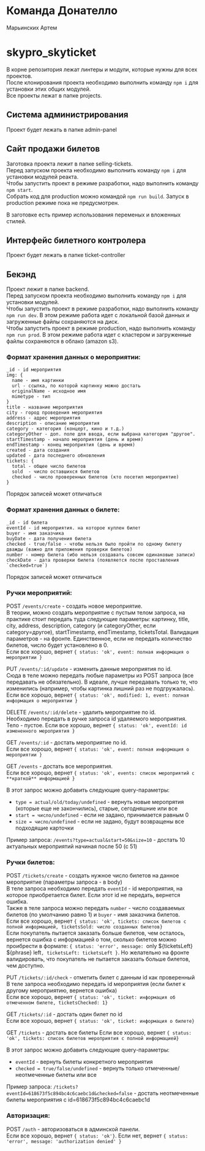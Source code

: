 # Команда Донателло

Марьинских Артем

# skypro_skyticket

В корне репозитория лежат линтеры и модули, которые нужны для всех проектов.  
После клонирования проекта необходимо выполнить команду `npm i` для установки этих общих модулей.  
Все проекты лежат в папке projects.

## Система администрирования

Проект будет лежать в папке admin-panel

## Сайт продажи билетов

Заготовка проекта лежит в папке selling-tickets.  
Перед запуском проекта необходимо выполнить команду `npm i` для установки модулей реакта.  
Чтобы запустить проект в режиме разработки, надо выполнить команду `npm start`.  
Собрать код для production можно командой `npm run build`. Запуск в production режиме пока не предусмотрен.

В заготовке есть пример использования переменых и вложенных стилей.

## Интерфейс билетного контролера

Проект будет лежать в папке ticket-controller

## Бекэнд

Проект лежит в папке backend.  
Перед запуском проекта необходимо выполнить команду `npm i` для установки модулей.  
Чтобы запустить проект в режиме разработки, надо выполнить команду `npm run dev`. В этом режиме работа идет с локальной базой данных и загруженные файлы сохраняются на диск.  
Чтобы запустить проект в режиме production, надо выполнить команду `npm run prod`. В этом режиме работа идет с кластером и загруженные файлы сохраняются в облако (amazon s3).  

### Формат хранения данных о мероприятии:

```
_id - id мероприятия
img: {
  name - имя картинки
  url - ссылка, по которой картинку можно достать
  originalName - исходное имя
  mimetype - тип
}
title - название мероприятия
city - город проведения мероприятия
address - адрес мероприятия
description - описание мероприятия
category - категория (концерт, кино и т.д.)
categoryOther - доп. поле для ввода, если выбрана категория "другое".
startTimestamp - начало мероприятия (день и время)
endTimestamp - конец мероприятия (день и время)
created - дата создания
updated - дата последнего обновления
tickets: {
  total - общее число билетов
  sold  - число оставшихся билетов
  checked - число проверенных билетов (кто посетил мероприятие)
}
```

Порядок записей может отличаться

### Формат хранения данных о билете:

```
_id - id билета
eventId - id мероприятия. на которое куплен билет
buyer - имя заказчика
buyDate - дата получения билета
checked - true/false - чтобы нельзя было пройти по одному билету дважды (важно для приложения проверки билетов)
number - номер билета (ибо нельзя создавать совсем одинаковые записи)  
checkDate - дата проверки билета (появляется после проставления `checked=true`)  
```

Порядок записей может отличаться

### Ручки мероприятий:

POST `/events/create` - создать новое мероприятие.  
В теории, можно создать мероприятие с пустым телом запроса, на практике стоит передать туда следующие параметры: картинку, title, city, address, description, category (и categoryOther, если category=другое), startTimestamp, endTimestamp, ticketsTotal. Валидация параметров - на фронте. Единственное, если не передать количество билетов, число будет установлено в 0.  
Если все хорошо, вернет `{ status: 'ok', event: полная информация о мероприятии }`

PUT `/events/:id/update` - изменить данные мероприятия по id.  
Сюда в теле можно передать любые параметры из POST запроса (все передавать не обязательно). В идеале, лучше передавать только те, что изменились (например, чтобы картинка лишний раз не подгружалась).  
Если все хорошо, вернет `{ status: 'ok', modified: 1, event: полная информация о мероприятии }`

DELETE `/events/:id/delete` - удалить мероприятие по id.  
Необходимо передать в ручке запроса id удаляемого мероприятия. Тело - пустое.
Если все хорошо, вернет `{ status: 'ok', eventId: id измененного мероприятия }`

GET `/events/:id` - достать мероприятие по id.  
Если все хорошо, вернет `{ status: 'ok', event: полная информация о мероприятии }`

GET `/events` - достать все мероприятия.  
Если все хорошо, вернет `{ status: 'ok', events: список мероприятий с **краткой** информацией }`

В этот запрос можно добавить следующие query-параметры:

- `type = actual/old/today/undefined` - вернуть новые меропрятия (которые еще не закончились), старые, сегодняшние или все
- `start = число/undefined` - если не задано, принимается равным 0
- `size = число/undefined` - если не задано, будут возвращены все подходящие карточки

Пример запроса: `/events?type=actual&start=50&size=10` - достать 10 актуальных мероприятий начиная после 50 (с 51)

### Ручки билетов:

POST `/tickets/create` - создать нужное число билетов на данное мероприятие (параметры запроса - в body)  
В теле запроса необходимо передать `eventId` - id мероприятия, на которое приобретается билет. Если этот id не передать, вернется ошибка.  
Также в теле запроса можно передать `number` - число создаваемых билетов (по умолчанию равно 1) и `buyer` - имя заказчика билетов.  
Если все хорошо, вернет `{ status: 'ok', tickets: список билетов с полной информацией, ticketsSold: число созданных билетов}`  
Если покупатель пытается заказать больше билетов, чем осталось, вернется ошибка с информацией о том, сколько билетов можно проибрести в формате: `{ status: 'error', message: `only ${ticketsLeft} ${phrase} left`, ticketsLeft: ticketsLeft }`.  Но желательно на фронте валидировать, что покупатель не пытается заказать больше билетов, чем доступно.  

PUT `/tickets/:id/check` - отметить билет с данным id как проверенный  
В теле запроса необходимо передать id мероприятия (если билет к другому мероприятию, вернется ошибка)  
Если все хорошо, вернет `{ status: 'ok', ticket: информация об отмеченном билете, ticketsChecked: 1}`

GET `/tickets/:id` - достать один билет по id  
Если все хорошо, вернет `{ status: 'ok', ticket: информация о билете}`

GET `/tickets` - достать все билеты
Если все хорошо, вернет `{ status: 'ok', tickets: список билетов мероприятия с полной информацией}`

В этот запрос можно добавить следующие query-параметры:

- `eventId` - вернуть билеты конкретного мероприятия
- `checked = true/false/undefined` - вернуть только отмеченные/неотмеченные билеты или все

Пример запроса: `/tickets?eventId=618673f5c894bc4c6caebc1d&checked=false` - достать неотмеченные билеты мероприятия с id=618673f5c894bc4c6caebc1d

### Авторизация:

POST `/auth` - авторизоваться в админской панели.  
Если все хорошо, вернет `{ status: 'ok'}`. Если нет, вернет `{ status: 'error', message: 'authorization denied' }`  